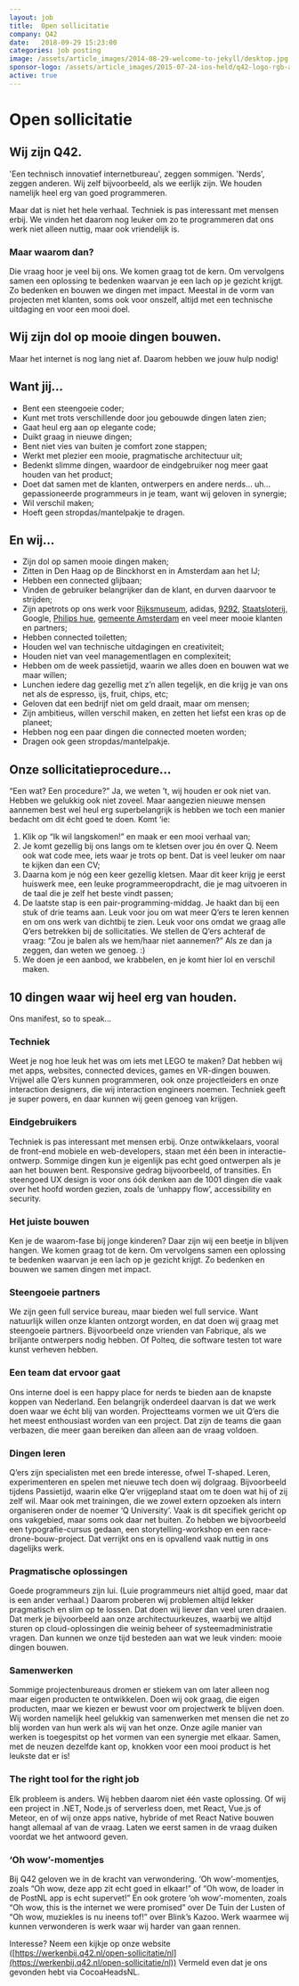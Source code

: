 ```yaml
---
layout: job
title:  Open sollicitatie
company: Q42
date:   2018-09-29 15:23:00
categories: job posting
image: /assets/article_images/2014-08-29-welcome-to-jekyll/desktop.jpg
sponsor-logo: /assets/article_images/2015-07-24-ios-held/q42-logo-rgb-alpha.png
active: true
---
```


# Open sollicitatie

## Wij zijn Q42.

'Een technisch innovatief internetbureau', zeggen sommigen. 'Nerds', zeggen anderen. Wij zelf bijvoorbeeld, als we eerlijk zijn. We houden namelijk heel erg van goed programmeren.

Maar dat is niet het hele verhaal. Techniek is pas interessant met mensen erbij. We vinden het daarom nog leuker om zo te programmeren dat ons werk niet alleen nuttig, maar ook vriendelijk is.

### Maar waarom dan?

Die vraag hoor je veel bij ons. We komen graag tot de kern. Om vervolgens samen een oplossing te bedenken waarvan je een lach op je gezicht krijgt. Zo bedenken en bouwen we dingen met impact. Meestal in de vorm van projecten met klanten, soms ook voor onszelf, altijd met een technische uitdaging en voor een mooi doel.

## Wij zijn dol op mooie dingen bouwen.

Maar het internet is nog lang niet af. Daarom hebben we jouw hulp nodig!

## Want jij…

- Bent een steengoeie coder;
- Kunt met trots verschillende door jou gebouwde dingen laten zien;
- Gaat heul erg aan op elegante code;
- Duikt graag in nieuwe dingen;
- Bent niet vies van buiten je comfort zone stappen;
- Werkt met plezier een mooie, pragmatische architectuur uit;
- Bedenkt slimme dingen, waardoor de eindgebruiker nog meer gaat houden van het product;
- Doet dat samen met de klanten, ontwerpers en andere nerds… uh… gepassioneerde programmeurs in je team, want wij geloven in synergie;
- Wil verschil maken;
- Hoeft geen stropdas/mantelpakje te dragen.

## En wij…

- Zijn dol op samen mooie dingen maken;
- Zitten in Den Haag op de Binckhorst en in Amsterdam aan het IJ;
- Hebben een connected glijbaan;
- Vinden de gebruiker belangrijker dan de klant, en durven daarvoor te strijden;
- Zijn apetrots op ons werk voor [Rijksmuseum](https://www.rijksmuseum.nl/), adidas, [9292](http://9292.nl/), [Staatsloterij](https://www.staatsloterij.nl/), Google, [Philips hue](https://my.meethue.com/nl/), [gemeente Amsterdam](https://belowthesurface.amsterdam/) en veel meer mooie klanten en partners;
- Hebben connected toiletten;
- Houden wel van technische uitdagingen en creativiteit;
- Houden niet van veel managementlagen en complexiteit;
- Hebben om de week passietijd, waarin we alles doen en bouwen wat we maar willen;
- Lunchen iedere dag gezellig met z’n allen tegelijk, en die krijg je van ons net als de espresso, ijs, fruit, chips, etc;
- Geloven dat een bedrijf niet om geld draait, maar om mensen;
- Zijn ambitieus, willen verschil maken, en zetten het liefst een kras op de planeet;
- Hebben nog een paar dingen die connected moeten worden;
- Dragen ook geen stropdas/mantelpakje.


## Onze sollicitatieprocedure…

“Een wat? Een procedure?” Ja, we weten ’t, wij houden er ook niet van. Hebben we gelukkig ook niet zoveel. Maar aangezien nieuwe mensen aannemen best wel heul erg superbelangrijk is hebben we toch een manier bedacht om dit écht goed te doen. Komt ‘ie:

1. Klik op “Ik wil langskomen!” en maak er een mooi verhaal van;
1. Je komt gezellig bij ons langs om te kletsen over jou én over Q. Neem ook wat code mee, iets waar je trots op bent. Dat is veel leuker om naar te kijken dan een CV;
1. Daarna kom je nóg een keer gezellig kletsen. Maar dit keer krijg je eerst huiswerk mee, een leuke programmeeropdracht, die je mag uitvoeren in de taal die je zelf het beste vindt passen;
1. De laatste stap is een pair-programming-middag. Je haakt dan bij een stuk of drie teams aan. Leuk voor jou om wat meer Q’ers te leren kennen en om ons werk van dichtbij te zien. Leuk voor ons omdat we graag alle Q’ers betrekken bij de sollicitaties. We stellen de Q’ers achteraf de vraag: “Zou je balen als we hem/haar niet aannemen?” Als ze dan ja zeggen, dan weten we genoeg. :)
1. We doen je een aanbod, we krabbelen, en je komt hier lol en verschil maken.

## 10 dingen waar wij heel erg van houden.

Ons manifest, so to speak...

### Techniek

Weet je nog hoe leuk het was om iets met LEGO te maken? Dat hebben wij met apps, websites, connected devices, games en VR-dingen bouwen. Vrijwel alle Q’ers kunnen programmeren, ook onze projectleiders en onze interaction designers, die wij interaction engineers noemen. Techniek geeft je super powers, en daar kunnen wij geen genoeg van krijgen.

### Eindgebruikers

Techniek is pas interessant met mensen erbij. Onze ontwikkelaars, vooral de front-end mobiele en web-developers, staan met één been in interactie-ontwerp. Sommige dingen kun je eigenlijk pas echt goed ontwerpen als je aan het bouwen bent. Responsive gedrag bijvoorbeeld, of transities. En steengoed UX design is voor ons óók denken aan de 1001 dingen die vaak over het hoofd worden gezien, zoals de ‘unhappy flow’, accessibility en security.

### Het juiste bouwen

Ken je de waarom-fase bij jonge kinderen? Daar zijn wij een beetje in blijven hangen. We komen graag tot de kern. Om vervolgens samen een oplossing te bedenken waarvan je een lach op je gezicht krijgt. Zo bedenken en bouwen we samen dingen met impact.

### Steengoeie partners

We zijn geen full service bureau, maar bieden wel full service. Want natuurlijk willen onze klanten ontzorgt worden, en dat doen wij graag met steengoeie partners. Bijvoorbeeld onze vrienden van Fabrique, als we briljante ontwerpers nodig hebben. Of Polteq, die software testen tot ware kunst verheven hebben.

### Een team dat ervoor gaat

Ons interne doel is een happy place for nerds te bieden aan de knapste koppen van Nederland. Een belangrijk onderdeel daarvan is dat we werk doen waar we écht blij van worden. Projectteams vormen we uit Q’ers die het meest enthousiast worden van een project. Dat zijn de teams die gaan verbazen, die meer gaan bereiken dan alleen aan de vraag voldoen.

### Dingen leren

Q’ers zijn specialisten met een brede interesse, ofwel T-shaped. Leren, experimenteren en spelen met nieuwe tech doen wij dolgraag. Bijvoorbeeld tijdens Passietijd, waarin elke Q’er vrijgepland staat om te doen wat hij of zij zelf wil. Maar ook met trainingen, die we zowel extern opzoeken als intern organiseren onder de noemer ‘Q University’. Vaak is dit specifiek gericht op ons vakgebied, maar soms ook daar net buiten. Zo hebben we bijvoorbeeld een typografie-cursus gedaan, een storytelling-workshop en een race-drone-bouw-project. Dat verrijkt ons en is opvallend vaak nuttig in ons dagelijks werk.

### Pragmatische oplossingen

Goede programmeurs zijn lui. (Luie programmeurs niet altijd goed, maar dat is een ander verhaal.) Daarom proberen wij problemen altijd lekker pragmatisch en slim op te lossen. Dat doen wij liever dan veel uren draaien. Dat merk je bijvoorbeeld aan onze architectuurkeuzes, waarbij we altijd sturen op cloud-oplossingen die weinig beheer of systeemadministratie vragen. Dan kunnen we onze tijd besteden aan wat we leuk vinden: mooie dingen bouwen.

### Samenwerken

Sommige projectenbureaus dromen er stiekem van om later alleen nog maar eigen producten te ontwikkelen. Doen wij ook graag, die eigen producten, maar we kiezen er bewust voor om projectwerk te blijven doen. Wij worden namelijk heel gelukkig van samenwerken met mensen die net zo blij worden van hun werk als wij van het onze. Onze agile manier van werken is toegespitst op het vormen van een synergie met elkaar. Samen, met de neuzen dezelfde kant op, knokken voor een mooi product is het leukste dat er is!

### The right tool for the right job

Elk probleem is anders. Wij hebben daarom niet één vaste oplossing. Of wij een project in .NET, Node.js of serverless doen, met React, Vue.js of Meteor, en of wij onze apps native, hybride of met React Native bouwen hangt allemaal af van de vraag. Laten we eerst samen in de vraag duiken voordat we het antwoord geven.

### ‘Oh wow’-momentjes

Bij Q42 geloven we in de kracht van verwondering. ‘Oh wow’-momentjes, zoals “Oh wow, deze app zit echt goed in elkaar!” of “Oh wow, de loader in de PostNL app is echt supervet!” En ook grotere ‘oh wow’-momenten, zoals “Oh wow, this is the internet we were promised” over De Tuin der Lusten of “Oh wow, muziekles is nu ineens tof!” over Blink’s Kazoo. Werk waarmee wij kunnen verwonderen is werk waar wij harder van gaan rennen.

Interesse? Neem een kijkje op onze website ([https://werkenbij.q42.nl/open-sollicitatie/nl](https://werkenbij.q42.nl/open-sollicitatie/nl)) Vermeld even dat je ons gevonden hebt via CocoaHeadsNL.
